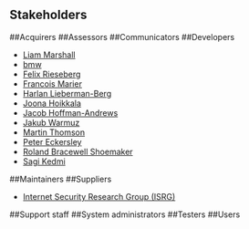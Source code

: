Stakeholders
------------
##Acquirers
##Assessors
##Communicators
##Developers
- [Liam Marshall](https://github.com/ArchimedesPi)
- [bmw](https://github.com/bmw)
- [Felix Rieseberg](https://github.com/felixrieseberg)
- [Francois Marier](https://github.com/fmarier)
- [Harlan Lieberman-Berg](https://github.com/hlieberman)
- [Joona Hoikkala](https://github.com/joohoi)
- [Jacob Hoffman-Andrews](https://github.com/jsha)
- [Jakub Warmuz](https://github.com/kuba)
- [Martin Thomson](https://github.com/martinthomson)
- [Peter Eckersley](https://github.com/pde)
- [Roland Bracewell Shoemaker](https://github.com/rolandshoemaker)
- [Sagi Kedmi](https://github.com/sagi)

##Maintainers
##Suppliers
- [Internet Security Research Group (ISRG)](https://letsencrypt.org/isrg/)

##Support staff
##System administrators
##Testers
##Users
